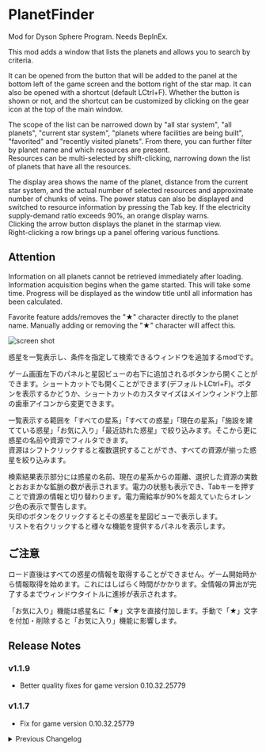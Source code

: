# PlanetFinder 

Mod for Dyson Sphere Program. Needs BepInEx.

This mod adds a window that lists the planets and allows you to search by criteria.

It can be opened from the button that will be added to the panel at the bottom left of the game screen and the bottom right of the star map. It can also be opened with a shortcut (default LCtrl+F). Whether the button is shown or not, and the shortcut can be customized by clicking on the gear icon at the top of the main window.

The scope of the list can be narrowed down by "all star system", "all planets", "current star system", "planets where facilities are being built", "favorited" and "recently visited planets". From there, you can further filter by planet name and which resources are present.  
Resources can be multi-selected by shift-clicking, narrowing down the list of planets that have all the resources.

The display area shows the name of the planet, distance from the current star system, and the actual number of selected resources and approximate number of chunks of veins. The power status can also be displayed and switched to resource information by pressing the Tab key. If the electricity supply-demand ratio exceeds 90%, an orange display warns.  
Clicking the arrow button displays the planet in the starmap view.  
Right-clicking a row brings up a panel offering various functions.

## Attention

Information on all planets cannot be retrieved immediately after loading. Information acquisition begins when the game started. This will take some time. Progress will be displayed as the window title until all information has been calculated.

Favorite feature adds/removes the "★" character directly to the planet name. Manually adding or removing the "★" character will affect this.

![screen shot](https://raw.githubusercontent.com/hetima/DSP_PlanetFinder/main/screen.jpg)


惑星を一覧表示し、条件を指定して検索できるウィンドウを追加するmodです。

ゲーム画面左下のパネルと星図ビューの右下に追加されるボタンから開くことができます。ショートカットでも開くことができます(デフォルトLCtrl+F)。ボタンを表示するかどうか、ショートカットのカスタマイズはメインウィンドウ上部の歯車アイコンから変更できます。

一覧表示する範囲を「すべての星系」「すべての惑星」「現在の星系」「施設を建てている惑星」「お気に入り」「最近訪れた惑星」で絞り込みます。そこから更に惑星の名前や資源でフィルタできます。  
資源はシフトクリックすると複数選択することができ、すべての資源が揃った惑星を絞り込みます。

検索結果表示部分には惑星の名前、現在の星系からの距離、選択した資源の実数とおおまかな鉱脈の数が表示されます。電力の状態も表示でき、Tabキーを押すことで資源の情報と切り替わります。電力需給率が90%を超えていたらオレンジ色の表示で警告します。  
矢印のボタンをクリックするとその惑星を星図ビューで表示します。  
リストを右クリックすると様々な機能を提供するパネルを表示します。

## ご注意

ロード直後はすべての惑星の情報を取得することができません。ゲーム開始時から情報取得を始めます。これにはしばらく時間がかかります。全情報の算出が完了するまでウィンドウタイトルに進捗が表示されます。

「お気に入り」機能は惑星名に「★」文字を直接付加します。手動で「★」文字を付加・削除すると「お気に入り」機能に影響します。

## Release Notes

### v1.1.9
- Better quality fixes for game version 0.10.32.25779

### v1.1.7
- Fix for game version 0.10.32.25779

<details>
<summary>Previous Changelog</summary>

### v1.1.6
- Fix UI for game version 0.10.32

### v1.1.5
- Fix scrollbar

### v1.1.4
- Adjust button position

### v1.1.3
- Tidal locked or gas giant planets can be name searched by typing `[TL]` or `[GAS]`.

### v1.1.2
- Suppressed error when loading other save when the calculation has not been completed.

### v1.1.1
- Support Dark Fog Update(0.10.28.20779) (just rebuild only)

### v1.1.0
- Added star system scope

### v1.0.1
- Reduced memory usage

### v1.0.0
- Added name search
- Added favorite planet feature
- Added config show favorite button in starmap planet detail panel (default is off)
- Renewal context panel by right click
- Improve performance

### v0.4.3
- Added detailed initializing progress display
- Corrected some font sizes

### v0.4.2
- Discharge value of Energy Exchanger is now also calculated
- "Has Factory" filter is now accurate

### v0.4.1
- Update for game version 0.9.26.13026
- Resource calculation method has changed

### v0.4.0
- Added context menu to list. Right-click on the list to display the menu
- Added integration with [LSTM](https://dsp.thunderstore.io/package/hetima/LSTM/) mod. Open LSTM window from context menu if it's installed (on/off in ConfigWindow)
- Added integration with [CruiseAssist](https://dsp.thunderstore.io/package/tanu/CruiseAssist/) mod. Set the assist target from context menu if it's installed (on/off in ConfigWindow)

### v0.3.0
- Added show prefix label ([GAS] and [TL] (TidalLocked)) setting in ConfigWindow (to customize the label, edit the configuration file `gasGiantPrefix` and `tidalLockedPrefix` as string)
- Added window size setting in ConfigWindow

### v0.2.0
- Added Show Power State In List (pressing Tab key to switch between resource info and power state) (on/off in ConfigWindow)
- Added integration with [DSPStarMapMemo](https://dsp.thunderstore.io/package/appuns/DSPStarMapMemo/) mod. Display icons set by DSPStarMapMemo if it's installed (on/off in ConfigWindow)

### v0.1.0

- Initial Release

</details>